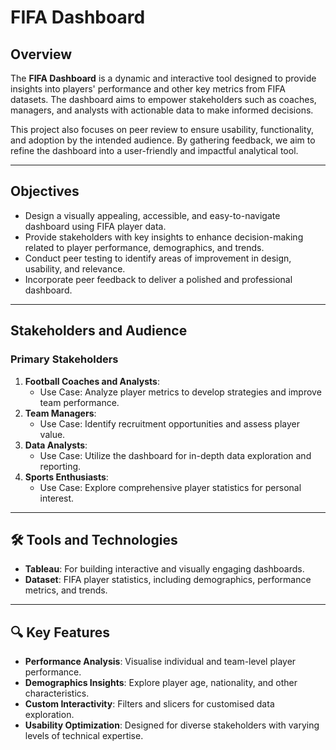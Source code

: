 
# FIFA Dashboard

## Overview
The **FIFA Dashboard** is a dynamic and interactive tool designed to provide insights into players' performance and other key metrics from FIFA datasets. The dashboard aims to empower stakeholders such as coaches, managers, and analysts with actionable data to make informed decisions.

This project also focuses on peer review to ensure usability, functionality, and adoption by the intended audience. By gathering feedback, we aim to refine the dashboard into a user-friendly and impactful analytical tool.

---

## Objectives
- Design a visually appealing, accessible, and easy-to-navigate dashboard using FIFA player data.
- Provide stakeholders with key insights to enhance decision-making related to player performance, demographics, and trends.
- Conduct peer testing to identify areas of improvement in design, usability, and relevance.
- Incorporate peer feedback to deliver a polished and professional dashboard.

---

## Stakeholders and Audience
### Primary Stakeholders
1. **Football Coaches and Analysts**:
   - Use Case: Analyze player metrics to develop strategies and improve team performance.
2. **Team Managers**:
   - Use Case: Identify recruitment opportunities and assess player value.
3. **Data Analysts**:
   - Use Case: Utilize the dashboard for in-depth data exploration and reporting.
4. **Sports Enthusiasts**:
   - Use Case: Explore comprehensive player statistics for personal interest.

---

## 🛠️ Tools and Technologies
- **Tableau**: For building interactive and visually engaging dashboards.
- **Dataset**: FIFA player statistics, including demographics, performance metrics, and trends.

---

## 🔍 Key Features
- **Performance Analysis**: Visualise individual and team-level player performance.
- **Demographics Insights**: Explore player age, nationality, and other characteristics.
- **Custom Interactivity**: Filters and slicers for customised data exploration.
- **Usability Optimization**: Designed for diverse stakeholders with varying levels of technical expertise.
